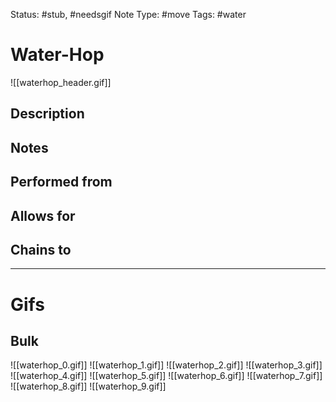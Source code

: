 Status: #stub, #needsgif 
Note Type: #move
Tags: #water

# Water-Hop
![[waterhop_header.gif]]
## Description


## Notes


## Performed from


## Allows for


## Chains to


___
# Gifs
## Bulk
![[waterhop_0.gif]]
![[waterhop_1.gif]]
![[waterhop_2.gif]]
![[waterhop_3.gif]]
![[waterhop_4.gif]]
![[waterhop_5.gif]]
![[waterhop_6.gif]]
![[waterhop_7.gif]]
![[waterhop_8.gif]]
![[waterhop_9.gif]]